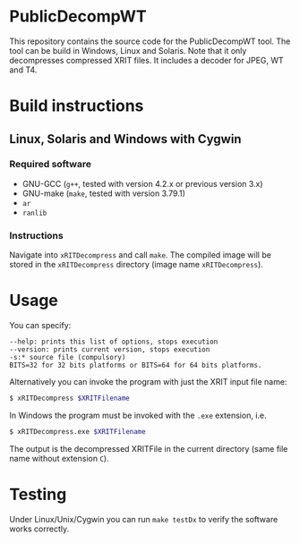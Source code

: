 # PublicDecompWT
This repository contains the source code for the PublicDecompWT tool.
The tool can be build in Windows, Linux and Solaris.
Note that it only decompresses compressed XRIT files.
It includes a decoder for JPEG, WT and T4.

# Build instructions
## Linux, Solaris and Windows with Cygwin
### Required software
- GNU-GCC (`g++`, tested with version 4.2.x or previous version 3.x)
- GNU-make (`make`, tested with version 3.79.1)
- `ar`
- `ranlib`

### Instructions
Navigate into `xRITDecompress` and call `make`.
The compiled image will be stored in the `xRITDecompress` directory (image name `xRITDecompress`).

# Usage
You can specify:

```
--help: prints this list of options, stops execution
--version: prints current version, stops execution
-s:* source file (compulsory)
BITS=32 for 32 bits platforms or BITS=64 for 64 bits platforms.
```

Alternatively you can invoke the program with just the XRIT input file name:
```bash
$ xRITDecompress $XRITFilename
```

In Windows the program must be invoked with the `.exe` extension, i.e.

```bash
$ xRITDecompress.exe $XRITFilename
```

The output is the decompressed XRITFile in the current directory (same file name without extension `C`).

# Testing
Under Linux/Unix/Cygwin you can run `make testDx` to verify the software works correctly.